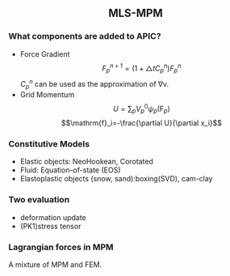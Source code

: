 <h2 align=center>MLS-MPM</h2>

### What components are added to APIC?
- Force Gradient
$$F^{n+1}_{p}=(1+\triangle t C^{n}_p)F^{n}_p$$
$C^{n}_p$ can be used as the approximation of $\nabla \mathrm{v}$.
- Grid Momentum
$$U=\sum_{p} V^{0}_p\psi_p(\mathrm{F}_p)$$
$$\mathrm{f}_i=-\frac{\partial U}{\partial x_i}$$

### Constitutive Models
- Elastic objects: NeoHookean, Corotated
- Fluid: Equation-of-state (EOS)
- Elastoplastic objects (snow, sand):boxing(SVD), cam-clay

###  Two evaluation
- deformation update
- (PK1)stress tensor

### Lagrangian forces in MPM
A mixture of MPM and FEM.